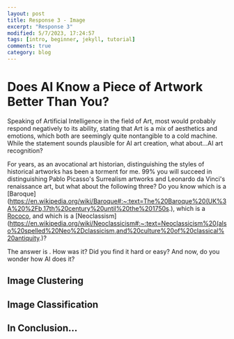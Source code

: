 ```yaml
---
layout: post
title: Response 3 - Image
excerpt: "Response 3"
modified: 5/7/2023, 17:24:57
tags: [intro, beginner, jekyll, tutorial]
comments: true
category: blog
---
```


# Does AI Know a Piece of Artwork Better Than You?

Speaking of Artificial Intelligence in the field of Art, most would probably respond negatively to its ability, stating that Art is a mix of aesthetics and emotions, which both are seemingly quite nontangible to a cold machine. While the statement sounds plausible for AI art creation, what about...AI art recognition?

For years, as an avocational art historian, distinguishing the styles of historical artworks has been a torment for me. 99% you will succeed in distinguishing Pablo Picasso's Surrealism artworks and Leonardo da Vinci's renaissance art, but what about the following three? Do you know which is a [Baroque](https://en.wikipedia.org/wiki/Baroque#:~:text=The%20Baroque%20(UK%3A%20%2Fb,17th%20century%20until%20the%201750s.), which is a [Rococo](https://en.wikipedia.org/wiki/Rococo), and which is a [Neoclassism](https://en.wikipedia.org/wiki/Neoclassicism#:~:text=Neoclassicism%20(also%20spelled%20Neo%2Dclassicism,and%20culture%20of%20classical%20antiquity.)?


The answer is . How was it? Did you find it hard or easy? And now, do you wonder how AI does it?

## Image Clustering 

## Image Classification



## In Conclusion...
